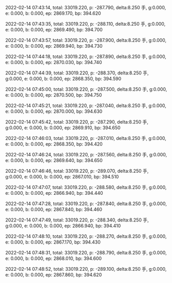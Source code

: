 2022-02-14 07:43:14, total: 33019.220, p: -287.790, delta:8.250 手, g:0.000, e: 0.000, b: 0.000, ep: 2869.170, bp: 394.620

2022-02-14 07:43:35, total: 33019.220, p: -288.110, delta:8.250 手, g:0.000, e: 0.000, b: 0.000, ep: 2869.490, bp: 394.700

2022-02-14 07:43:57, total: 33019.220, p: -287.900, delta:8.250 手, g:0.000, e: 0.000, b: 0.000, ep: 2869.940, bp: 394.730

2022-02-14 07:44:18, total: 33019.220, p: -287.890, delta:8.250 手, g:0.000, e: 0.000, b: 0.000, ep: 2870.030, bp: 394.740

2022-02-14 07:44:39, total: 33019.220, p: -288.370, delta:8.250 手, g:0.000, e: 0.000, b: 0.000, ep: 2868.350, bp: 394.590

2022-02-14 07:45:00, total: 33019.220, p: -287.500, delta:8.250 手, g:0.000, e: 0.000, b: 0.000, ep: 2870.500, bp: 394.750

2022-02-14 07:45:21, total: 33019.220, p: -287.040, delta:8.250 手, g:0.000, e: 0.000, b: 0.000, ep: 2870.000, bp: 394.630

2022-02-14 07:45:42, total: 33019.220, p: -287.290, delta:8.250 手, g:0.000, e: 0.000, b: 0.000, ep: 2869.910, bp: 394.650

2022-02-14 07:46:03, total: 33019.220, p: -287.010, delta:8.250 手, g:0.000, e: 0.000, b: 0.000, ep: 2868.350, bp: 394.420

2022-02-14 07:46:24, total: 33019.220, p: -287.560, delta:8.250 手, g:0.000, e: 0.000, b: 0.000, ep: 2869.640, bp: 394.650

2022-02-14 07:46:46, total: 33019.220, p: -289.070, delta:8.250 手, g:0.000, e: 0.000, b: 0.000, ep: 2867.010, bp: 394.510

2022-02-14 07:47:07, total: 33019.220, p: -288.580, delta:8.250 手, g:0.000, e: 0.000, b: 0.000, ep: 2866.940, bp: 394.440

2022-02-14 07:47:28, total: 33019.220, p: -287.840, delta:8.250 手, g:0.000, e: 0.000, b: 0.000, ep: 2867.840, bp: 394.460

2022-02-14 07:47:49, total: 33019.220, p: -288.340, delta:8.250 手, g:0.000, e: 0.000, b: 0.000, ep: 2866.940, bp: 394.410

2022-02-14 07:48:10, total: 33019.220, p: -288.270, delta:8.250 手, g:0.000, e: 0.000, b: 0.000, ep: 2867.170, bp: 394.430

2022-02-14 07:48:31, total: 33019.220, p: -288.790, delta:8.250 手, g:0.000, e: 0.000, b: 0.000, ep: 2868.010, bp: 394.600

2022-02-14 07:48:52, total: 33019.220, p: -289.100, delta:8.250 手, g:0.000, e: 0.000, b: 0.000, ep: 2867.860, bp: 394.620